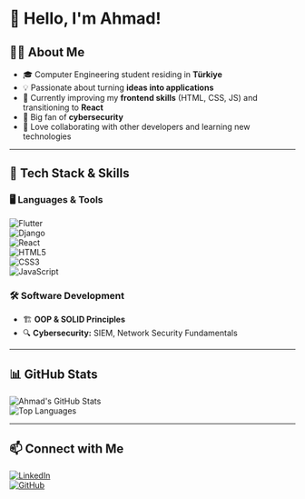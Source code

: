 
# 👋 Hello, I'm Ahmad!

## 🧑‍💻 About Me

- 🎓 Computer Engineering student residing in **Türkiye**
- 💡 Passionate about turning **ideas into applications**
- 🌱 Currently improving my **frontend skills** (HTML, CSS, JS) and transitioning to **React**
- 🔐 Big fan of **cybersecurity**
- 🤝 Love collaborating with other developers and learning new technologies

---

## 🚀 Tech Stack & Skills  

### **🖥️ Languages & Tools**  
![Flutter](https://img.shields.io/badge/Flutter-02569B?style=for-the-badge&logo=flutter&logoColor=white)  
![Django](https://img.shields.io/badge/Django-092E20?style=for-the-badge&logo=django&logoColor=white)  
![React](https://img.shields.io/badge/React-20232A?style=for-the-badge&logo=react&logoColor=61DAFB)  
![HTML5](https://img.shields.io/badge/HTML5-E34F26?style=for-the-badge&logo=html5&logoColor=white)  
![CSS3](https://img.shields.io/badge/CSS3-1572B6?style=for-the-badge&logo=css3&logoColor=white)  
![JavaScript](https://img.shields.io/badge/JavaScript-F7DF1E?style=for-the-badge&logo=javascript&logoColor=black)  

### **🛠 Software Development**
- 🏗 **OOP & SOLID Principles**  
- 🔍 **Cybersecurity:** SIEM, Network Security Fundamentals  

---

## 📊 GitHub Stats  

![Ahmad's GitHub Stats](https://github-readme-stats.vercel.app/api?username=theanywayguy&show_icons=true&theme=radical)  
![Top Languages](https://github-readme-stats.vercel.app/api/top-langs/?username=theanywayguy&layout=compact&theme=radical)  

---

## 📫 Connect with Me  

[![LinkedIn](https://img.shields.io/badge/LinkedIn-Profile-blue?style=for-the-badge&logo=linkedin)](https://tr.linkedin.com/in/ahmad-ajaj-34702726b?trk=people-guest_people_search-card)  
[![GitHub](https://img.shields.io/badge/GitHub-Profile-black?style=for-the-badge&logo=github)](https://github.com/theanywayguy)  
